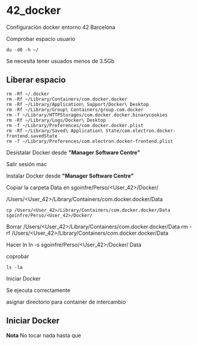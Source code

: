 # 42_docker

Configuración docker entorno 42 Barcelona

Comprobar espacio usuario

	du -d0 -h ~/

Se necesita tener usuados menos de 3.5Gb

## Liberar espacio

	rm -Rf ~/.docker
	rm -Rf ~/Library/Containers/com.docker.docker
	rm -Rf ~/Library/Application\ Support/Docker\ Desktop
	rm -Rf ~/Library/Group\ Containers/group.com.docker
	rm -f ~/Library/HTTPStorages/com.docker.docker.binarycookies
	rm -Rf ~/Library/Logs/Docker\ Desktop
	rm -f ~/Library/Preferences/com.docker.docker.plist
	rm -Rf ~/Library/Saved\ Application\ State/com.electron.docker-frontend.savedState
	rm -f ~/Library/Preferences/com.electron.docker-frontend.plist

Desistalar Docker desde  **"Manager Software Centre"**

Salir sesión mac

Instalar Docker desde **"Manager Software Centre"**

Copiar la carpeta Data en sgoinfre/Perso/<User_42>/Docker/

/Users/<User_42>/Library/Containers/com.docker.docker/Data

	cp /Users/<User_42>/Library/Containers/com.docker.docker/Data sgoinfre/Perso/<User_42>/Docker/

Borrar /Users/<User_42>/Library/Containers/com.docker.docker/Data
	rm -rf /Users/<User_42>/Library/Containers/com.docker.docker/Data

Hacer ln
	ln -s sgoinfre/Perso/<User_42>/Docker/ Data

coprobar 

	ls -la

Iniciar Docker

Se ejecuta correctamente

asignar directorio para container de intercambio



## Iniciar Docker

**Nota**
	No tocar nada hasta que 
